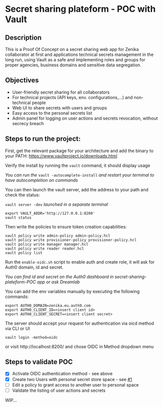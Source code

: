 # Secret sharing plateform - POC with Vault

## Description

This is a Proof Of Concept on a secret sharing web app for Zenika collaborator at first and applications technical secrets management in the long run, using Vault as a safe and implementing roles and groups for proper agencies, business domains and sensitive data segregation.


## Objectives

 - User-friendly secret sharing for all collaborators
 - For technical projects (API keys, env. configurations,...) and non-technical people
 - Web UI to share secrets with users and groups
 - Easy access to the personal secrets list
 - Admin panel for logging on user actions and secrets revocation, without secrecy breach

## Steps to run the project:

First, get the relevant package for your architecture and add the binary to your PATH: https://www.vaultproject.io/downloads.html

Verify the install by running the `vault` command, it should display usage

_You can run the_ `vault -autocomplete-install` _and restart your terminal to have autocompletion on commands_

You can then launch the vault server, add the address to your path and check the status:

`vault server -dev` _launched in a separate terminal_

```
export VAULT_ADDR='http://127.0.0.1:8200'
vault status
```

Then write the policies to ensure token creation capabilities:

```
vault policy write admin-policy admin-policy.hcl
vault policy write provisioner-policy provisioner-policy.hcl
vault policy write manager manager.hcl
vault policy write reader reader.hcl
vault policy list
```
Run the `enable-oidc.sh` script to enable auth and create role, it will ask for Auth0 domain, id and secret.

_You can find id and secret on the Auth0 dashboard in secret-sharing-plateform-POC app or ask Dreamlab_

You can add the env variables manually by executing the following commands:

```
export AUTH0_DOMAIN=zenika.eu.auth0.com
export AUTH0_CLIENT_ID=<insert client id>
export AUTH0_CLIENT_SECRET=<insert client secret>
```

The server should accept your request for authentication via oicd method via CLI or UI

```
vault login -method=oidc
```

or visit http://localhost:8200/ and chose OIDC in Method dropdown menu

## Steps to validate POC

 - [X] Activate OIDC authentication method - see above
 - [X] Create two Users with personal secret store space - see [#1](https://github.com/Zenika/secret-sharing-plateform/issues/1)
 - [ ] Edit a policy to grant access to another user to personal space
 - [ ] Validate the listing of user actions and secrets 

WIP...
